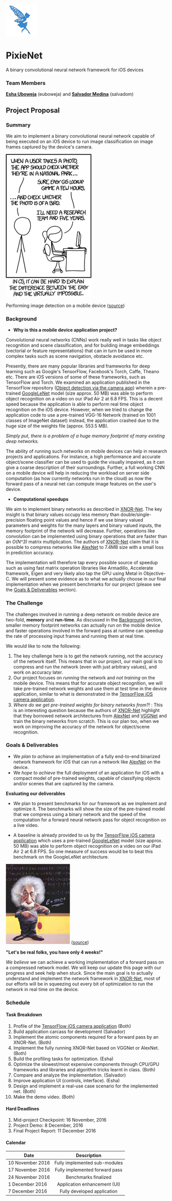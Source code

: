 ![PixieNetLogo](images/PixieBlueLogoSmallTransparent.png)
# PixieNet

A binary convolutional neural network framework for iOS devices

### Team Members

**[Esha Uboweja](http://https://github.com/eknight7)** (euboweja) and **[Salvador Medina](https://github.com/salmedina)** (salvadom)


## Project Proposal

### Summary

We aim to implement a binary convolutional neural network capable of being executed on an iOS device to run image classification on image frames captured by the device's camera.

![Is that a bird?!](images/tasks_xkcd_1425.png)

Performing image detection on a mobile device ([source](http://xkcd.com/1425/))

### Background

* **Why is this a mobile device application project?**

Convolutional neural networks (CNNs) work really well in tasks like object recognition and scene classification, and for building image embeddings (vectorial or feature representations) that can in turn be used in more complex tasks such as scene navigation, obstacle avoidance etc.

Presently, there are many popular libraries and frameworks for deep learning such as Google's TensorFlow, Facebook's Torch, Caffe, Theano etc. There are iOS versions of some of these frameworks, such as TensorFlow and Torch. We examined an application published in the TensorFlow repository ([Object detection via the camera app](https://github.com/tensorflow/tensorflow/tree/master/tensorflow/contrib/ios_examples)) wherein a pre-trained [GoogleLeNet](http://static.googleusercontent.com/media/research.google.com/en//pubs/archive/43022.pdf) model (size approx. 50 MB) was able to perform object recognition on a video on our iPad Air 2 at 6.8 FPS. This is a decent speed because the application is able to perform real time object recognition on the iOS device. However, when we tried to change the application code to use a pre-trained VGG-16 Network (trained on 1001 classes of ImageNet dataset) instead, the application crashed due to the huge size of the weights file (approx. 553.5 MB). 

_Simply put, there is a problem of a huge memory footprint of many existing deep networks._

The ability of running such networks on mobile devices can help in research projects and applications. For instance, a high performance and accurate object/scene classifier can be used to guide the visually impaired, as it can give a coarse description of their surroundings. Further, a full working CNN on a mobile device will help in reducing the workload on server side computation (as how currently networks run in the cloud) as now the forward pass of a neural net can compute image features on the user's device.

* **Computational speedups**

We aim to implement binary networks as described in [XNOR-Net](https://arxiv.org/abs/1603.05279). The key insight is that binary values occupy less memory than double/single-precision floating point values and hence if we use binary valued parameters and weights for the many layers and binary valued inputs, the memory footprint of the network will decrease. Further, operations like convolution can be implemented using binary operations that are faster than an _O(N^3)_ matrix multiplication. The authors of [XNOR-Net](https://arxiv.org/abs/1603.05279) claim that it is possible to compress networks like [AlexNet](https://papers.nips.cc/paper/4824-imagenet-classification-with-deep-convolutional-neural-networks.pdf) to 7.4MB size with a small loss in prediction accuracy. 

The implementation will therefore tap every possible source of speedup such as using fast matrix operation libraries like Armadillo, Accelerate framework, Eigen and very likely also tap the GPU using Metal in Objective-C. 
We will present some evidence as to what we actually choose in our final implementation when we present benchmarks for our project (please see the [Goals & Deliverables](.###Goals-&-Deliverables) section).

### The Challenge

The challenges involved in running a deep network on mobile device are two-fold, **memory** and **run-time**. As discussed in the [Background](.###Background) section, smaller memory footprint networks can actually run on the mobile device and faster operations involved in the forward pass at runtime can speedup the rate of processing input frames and running them at real time. 

We would like to note the following:

1. The key challenge here is to get the network running, not the accuracy of the network itself. This means that in our project, our main goal is to compress and run the network (even with just arbitrary values), and work on accuracy later.
2. Our project focuses on _running_ the network and *not training* on the mobile device. This means that for accurate object recognition, we will take pre-trained network weights and use them at test time in the device application, similar to what is demonstrated in the [TensorFlow iOS camera application](https://github.com/tensorflow/tensorflow/tree/master/tensorflow/contrib/ios_examples).
3. _Where do we get pre-trained weights for binary networks from?!_ : This is an interesting question because the authors of [XNOR-Net](https://arxiv.org/abs/1603.05279) highlight that they borrowed network architectures from [AlexNet](https://papers.nips.cc/paper/4824-imagenet-classification-with-deep-convolutional-neural-networks.pdf) and [VGGNet](http://www.robots.ox.ac.uk/~vgg/research/very_deep/) and train the binary networks from scratch. This is our plan too, when we work on improving the accuracy of the network for object/scene recognition.

### Goals & Deliverables

* We _plan to achieve_ an implementation of a fully end-to-end binarized network framework for iOS that can run a network like [AlexNet](https://papers.nips.cc/paper/4824-imagenet-classification-with-deep-convolutional-neural-networks.pdf) on the device.
* We _hope to achieve_ the full deployment of an application for iOS with a compact model of pre-trained weights, capable of classifying objects and/or scenes that are captured by the camera.

**Evaluating our deliverables**

* We plan to present benchmarks for our framework as we implement and optimize it. The benchmarks will show the size of the pre-trained model that we compress using a binary network and the speed of the computation for a forward neural network pass for object recognition on a live video.

* A baseline is already provided to us by the [TensorFlow iOS camera application](https://github.com/tensorflow/tensorflow/tree/master/tensorflow/contrib/ios_examples) which uses a pre-trained [GoogleLeNet](http://static.googleusercontent.com/media/research.google.com/en//pubs/archive/43022.pdf) model (size approx. 50 MB) was able to perform object recognition on a video on our iPad Air 2 at 6.8 FPS. So one measure of success would be to beat this benchmark on the GoogleLeNet architecture.

![Realism in life](images/einstein_cartoon1-full-200x250.jpg)
([source](http://blogs.agu.org/wildwildscience/files/2009/09/einstein_cartoon1-full-336x420.jpg))

**"Let's be real folks, you have only 4 weeks!"**

_We believe_ we can achieve a working implementation of a forward pass on a compressed network model. We will keep our update this page with our progress and seek help when stuck. Since the main goal is to actually understand and implement the network framework in [XNOR-Net](https://arxiv.org/abs/1603.05279), most of our efforts will be in squeezing out every bit of optimization to run the network in real time on the device.

### Schedule

#### Task Breakdown

1. Profile of the [TensorFlow iOS camera application](https://github.com/tensorflow/tensorflow/tree/master/tensorflow/contrib/ios_examples) (Both)
2. Build application carcass for development (Salvador)
3. Implement the atomic components required for a forward pass by an XNOR-Net. (Both)
4. Implement the fully running XNOR-Net based on VGGNet or AlexNet. (Both)
5. Build the profiling tasks for optimization. (Esha)
6. Optimize the slowest/most expensive components through CPU/GPU frameworks and libraries and algorithm tricks learnt in class. (Both)
7. Compare and analyze the implementation. (Salvador)
8. Improve application UI (controls, interface). (Esha)
9. Design and implement a real-use case scenario for the implemented net. (Both)
10. Make the demo video. (Both)

#### Hard Deadlines

1. Mid-project Checkpoint: 16 November, 2016
2. Project Demo: 8 December, 2016
3. Final Project Report: 11 December 2016

#### Calendar

| Date             | Description                    |
|------------------|:------------------------------:|
| 10 November 2016 | Fully implemented sub-modules  |
| 17 November 2016 | Fully implemented forward pass |
| 24 November 2016 | Benchmarks finalized           |
|  1 December 2016 | Application enhancement (UI)   |
|  7 December 2016 | Fully developed application    |


